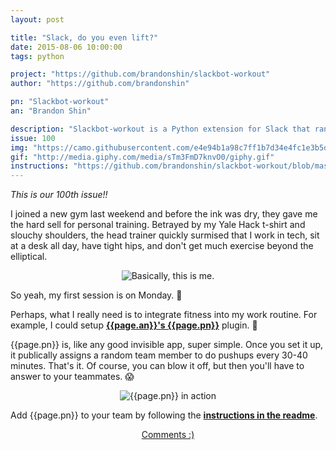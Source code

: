 ```yaml
---
layout: post

title: "Slack, do you even lift?"
date: 2015-08-06 10:00:00
tags: python

project: "https://github.com/brandonshin/slackbot-workout"
author: "https://github.com/brandonshin"

pn: "Slackbot-workout"
an: "Brandon Shin"

description: "Slackbot-workout is a Python extension for Slack that randomly selects a user on your team and assigns them a set of pushups."
issue: 100
img: "https://camo.githubusercontent.com/e4e94b1a98c7ff1b7d34e4fc1e3b5d41dcfe3665/68747470733a2f2f6374726c6c612d626c6f672e73332e616d617a6f6e6177732e636f6d2f323031352f4a756e2f53637265656e5f53686f745f323031355f30365f31305f61745f355f35375f35355f504d2d313433333938343239323138392e706e67"
gif: "http://media.giphy.com/media/sTm3FmD7knvO0/giphy.gif"
instructions: "https://github.com/brandonshin/slackbot-workout/blob/master/README.md#instructions"
---
```


_This is our 100th issue!!_

I joined a new gym last weekend and before the ink was dry, they gave me the hard sell for personal training. Betrayed by my Yale Hack t-shirt and slouchy shoulders, the head trainer quickly surmised that I work in tech, sit at a desk all day, have tight hips, and don't get much exercise beyond the elliptical.

<center><img src="{{page.gif}}" alt="Basically, this is me." class="demo"></center>

So yeah, my first session is on Monday. 🙈

Perhaps, what I really need is to integrate fitness into my work routine. For example, I could setup <strong><a href="{{page.author}}" title="{{page.an}} on GitHub" target="_blank">{{page.an}}'s </a></strong> <strong><a href="{{page.project}}" title="{{page.pn}} on GitHub" target="_blank">{{page.pn}}</a></strong> plugin. 💪

{{page.pn}} is, like any good invisible app, super simple. Once you set it up, it publically assigns a random team member to do pushups every 30-40 minutes. That's it. Of course, you can blow it off, but then you'll have to answer to your teammates. 😱

<center><img src="{{page.img}}" alt="{{page.pn}} in action" class="demo"></center>

Add {{page.pn}} to your team by following the <strong><a href="{{page.readme}}" title="{{page.pn}} installation instructions" target="_blank">instructions in the readme</a></strong>.

<center><a href="{{ page.url }}#comments" class="btn btn-primary btn-comment" title="Discuss this issue of Git @ Me online">Comments :)</a></center>
